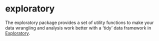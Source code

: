# exploratory

The exploratory package provides a set of utility functions to make your data wrangling and analysis work better with a ‘tidy’ data framework in [Exploratory](https://exploratory.io/).
